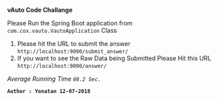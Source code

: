 **vAuto Code Challange**
 
Please Run the Spring Boot application from `com.cox.vauto.VautoApplication` Class

 1. Please hit the URL to submit the answer 
        `http://localhost:9090/submit_answer/`
 2. If you want to see the Raw Data being Submitted Please Hit this URL 
        `http://localhost:9090/answer/`
 
 *Average Running Time `08.2 Sec.`* 
 
 **`Author : Yonatan 12-07-2018`**
        